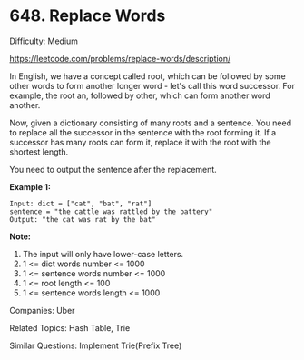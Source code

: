 # 648. Replace Words

Difficulty: Medium

https://leetcode.com/problems/replace-words/description/

In English, we have a concept called root, which can be followed by some other words to form another longer word - let's call this word successor. For example, the root an, followed by other, which can form another word another.

Now, given a dictionary consisting of many roots and a sentence. You need to replace all the successor in the sentence with the root forming it. If a successor has many roots can form it, replace it with the root with the shortest length.

You need to output the sentence after the replacement.

**Example 1:**
```
Input: dict = ["cat", "bat", "rat"]
sentence = "the cattle was rattled by the battery"
Output: "the cat was rat by the bat"
```
**Note:**
1. The input will only have lower-case letters.
2. 1 <= dict words number <= 1000
3. 1 <= sentence words number <= 1000
4. 1 <= root length <= 100
5. 1 <= sentence words length <= 1000

Companies: Uber

Related Topics: Hash Table, Trie

Similar Questions: Implement Trie(Prefix Tree)
